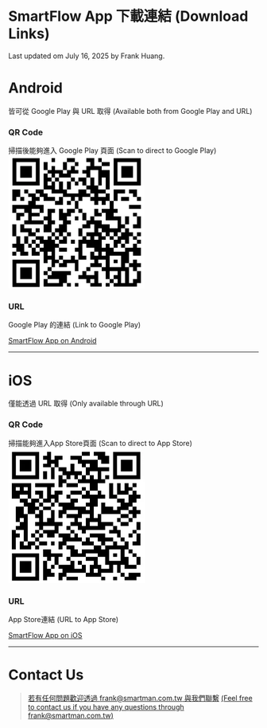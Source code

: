 # SmartFlow App 下載連結 (Download Links)
Last updated om July 16, 2025 by Frank Huang.
# Android

皆可從 Google Play 與 URL 取得 (Available both from Google Play and URL)

### **QR Code**

掃描後能夠進入 Google Play 頁面 (Scan to direct to Google Play)
![alt text](/docs/images/android_qr_code.webp)
### URL

Google Play 的連結 (Link to Google Play)

[SmartFlow App on Android](https://play.google.com/store/apps/details?id=com.smartman.smartflow_mobile)

---

# iOS

僅能透過 URL 取得 (Only available through URL)

### QR Code

掃描能夠進入App Store頁面 (Scan to direct to App Store)
![alt text](/docs/images/ios_qr_code.webp)

### URL

App Store連結 (URL to App Store)

[SmartFlow App on iOS](https://apps.apple.com/us/app/smartflowmobile/id6504671302)

---

# Contact Us



> [若有任何問題歡迎透過 frank@smartman.com.tw 與我們聯繫](mailto:frank@smartman.com.tw?subject=SmartFlow%20App%20下載詢問) [(Feel free to contact us if you have any questions through frank@smartman.com.tw)](mailto:frank@smartman.com.tw?subject=SmartFlow%20App%20下載詢問)
